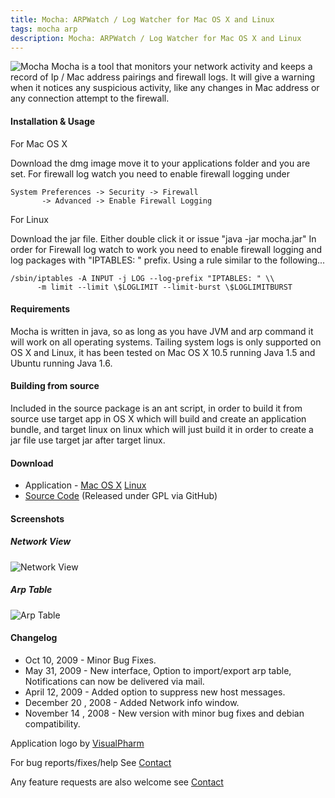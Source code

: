 ```yaml
---
title: Mocha: ARPWatch / Log Watcher for Mac OS X and Linux
tags: mocha arp
description: Mocha: ARPWatch / Log Watcher for Mac OS X and Linux
---
```


![Mocha](images/mocha/mocha256.png "Mocha") Mocha is a tool that monitors
your network activity and keeps a record of Ip / Mac address
pairings and firewall logs. It will give a warning when it notices any
suspicious activity, like any changes in Mac address or any connection
attempt to the firewall.


#### Installation & Usage

For Mac OS X

 Download the dmg image move it to your applications folder and you are
 set. For firewall log watch you need to enable firewall logging under


    System Preferences -> Security -> Firewall 
           -> Advanced -> Enable Firewall Logging

For Linux

 Download the jar file. Either double click it or issue "java -jar mocha.jar"
 In order for Firewall log watch to work you need to enable firewall
 logging and log packages with "IPTABLES: " prefix. Using a rule similar
 to the following...


    /sbin/iptables -A INPUT -j LOG --log-prefix "IPTABLES: " \\
          -m limit --limit \$LOGLIMIT --limit-burst \$LOGLIMITBURST


#### Requirements

Mocha is written in java, so as long as you have JVM and arp command it
will work on all operating systems. Tailing system logs is only
supported on OS X and Linux, it has been tested on Mac OS X 10.5
running Java 1.5 and Ubuntu running Java 1.6.


#### Building from source


Included in the source package is an ant script, in order to build it
from source use target app in OS X which will build and create an
application bundle, and target linux on linux which will just build it
in order to create a jar file use target jar after target linux.


#### Download
 - Application - 
[Mac OS X](http://cloud.github.com/downloads/nakkaya/mocha/Mocha-1.1.1.dmg)
[Linux](http://cloud.github.com/downloads/nakkaya/mocha/Mocha-1.1.1.jar)
 - [Source Code](http://github.com/nakkaya/mocha/tree/master) 
(Released under GPL via GitHub)

#### Screenshots

##### Network View 

![Network View](images/mocha/gui1.png "Network View")

##### Arp Table 

![Arp Table](images/mocha/gui2.png "Arp Table")

#### Changelog
 - Oct 10, 2009 - Minor Bug Fixes.
 - May 31, 2009  - New interface, Option to import/export arp table,
   Notifications can now be delivered via mail.
 - April 12, 2009 - Added option to suppress new host messages.
 - December 20 , 2008 - Added Network info window.
 - November 14 , 2008 - New version with minor bug fixes and debian
   compatibility.

Application logo by [VisualPharm](http://www.visualpharm.com)

For bug reports/fixes/help See [Contact](/contact.markdown)

Any feature requests are also welcome see [Contact](/contact.markdown)
